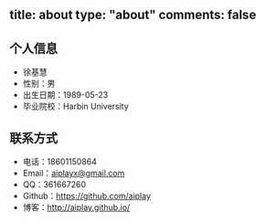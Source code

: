 title: about
type: "about"
comments: false
---

## 个人信息

 + 徐基慧
 + 性别：男
 + 出生日期：1989-05-23
 + 毕业院校：Harbin University

## 联系方式

 + 电话：18601150864
 + Email：aiplayx@gmail.com
 + QQ：361667260
 + Github：https://github.com/aiplay
 + 博客：http://aiplay.github.io/
